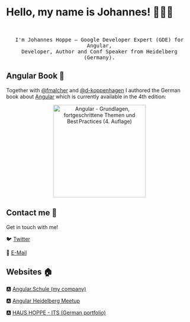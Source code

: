 # Hello, my name is Johannes! 👨🏻‍💻

<br>
<p align="center">
  <samp>
I'm Johannes Hoppe – Google Developer Expert (GDE) for Angular,<br> 
Developer, Author and Conf Speaker from Heidelberg (Germany).
  </samp>
</p>

## Angular Book :closed_book: 

Together with [@fmalcher](https://github.com/fmalcher) and [@d-koppenhagen](https://github.com/d-koppenhagen) I authored the German book about [Angular](https://angular-buch.com) which is currently available in the 4th edition:

<p align="center">
  <a href="https://angular-buch.com"><img src="https://angular-buch.com/assets/img/book-cover-v4.png" alt="Angular - Grundlagen, fortgeschrittene Themen und Best Practices (4. Auflage)" width="250"></img></a>
</p>

## Contact me :speech_balloon:

Get in touch with me!

:bird: <a href="https://twitter.com/JohannesHoppe">Twitter</a>

:e-mail: <a href="mailto:johannes.hoppe@haushoppe-its.de">E-Mail</a>

## Websites 🏠

:a: <a href="https://angular.schule">Angular.Schule (my company)</a>

:a: <a href="https://angular-heidelberg.de">Angular Heidelberg Meetup</a>

:a: <a href="https://haushoppe-its.de">HAUS HOPPE - ITS (German portfolio)</a>

